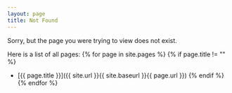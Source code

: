 ```yaml
---
layout: page
title: Not Found
---
```


Sorry, but the page you were trying to view does not exist.

Here is a list of all pages:
{% for page in site.pages %}
{% if page.title != "" %}
- [{{ page.title }}]({{ site.url }}{{ site.baseurl }}{{ page.url }})
{% endif %}
{% endfor %}